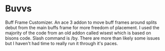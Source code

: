 # Buvvs
Buff Frame Customizer. An ace 3 addon to move buff frames around splits debut from the main buffs frame for more freedom of placement. I used the majority of the code from an old addon called wisest which is based on bisons code. Slash command is /by. There are more than likely some issues but I haven't had time to really run it through it's paces.
